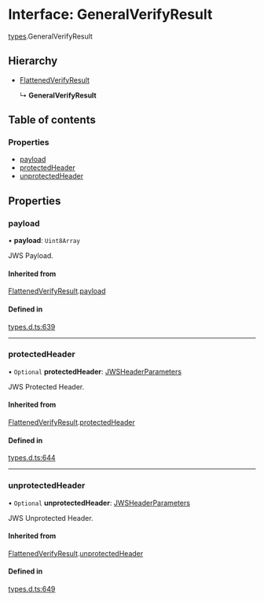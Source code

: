 # Interface: GeneralVerifyResult

[types](../modules/types.md).GeneralVerifyResult

## Hierarchy

- [FlattenedVerifyResult](types.flattenedverifyresult.md)

  ↳ **GeneralVerifyResult**

## Table of contents

### Properties

- [payload](types.generalverifyresult.md#payload)
- [protectedHeader](types.generalverifyresult.md#protectedheader)
- [unprotectedHeader](types.generalverifyresult.md#unprotectedheader)

## Properties

### payload

• **payload**: `Uint8Array`

JWS Payload.

#### Inherited from

[FlattenedVerifyResult](types.flattenedverifyresult.md).[payload](types.flattenedverifyresult.md#payload)

#### Defined in

[types.d.ts:639](https://github.com/panva/jose/blob/v3.13.0/src/types.d.ts#L639)

___

### protectedHeader

• `Optional` **protectedHeader**: [JWSHeaderParameters](types.jwsheaderparameters.md)

JWS Protected Header.

#### Inherited from

[FlattenedVerifyResult](types.flattenedverifyresult.md).[protectedHeader](types.flattenedverifyresult.md#protectedheader)

#### Defined in

[types.d.ts:644](https://github.com/panva/jose/blob/v3.13.0/src/types.d.ts#L644)

___

### unprotectedHeader

• `Optional` **unprotectedHeader**: [JWSHeaderParameters](types.jwsheaderparameters.md)

JWS Unprotected Header.

#### Inherited from

[FlattenedVerifyResult](types.flattenedverifyresult.md).[unprotectedHeader](types.flattenedverifyresult.md#unprotectedheader)

#### Defined in

[types.d.ts:649](https://github.com/panva/jose/blob/v3.13.0/src/types.d.ts#L649)
